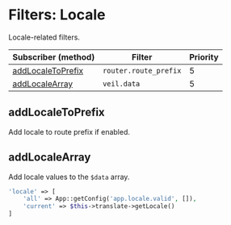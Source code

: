 # Filters: Locale

Locale-related filters.

| Subscriber (method)                     | Filter                | Priority |
|-----------------------------------------|-----------------------|----------|
| [addLocaleToPrefix](#addlocaletoprefix) | `router.route_prefix` | 5        |
 | [addLocaleArray](#addlocalearray)       | `veil.data`           | 5        |

## addLocaleToPrefix

Add locale to route prefix if enabled.

## addLocaleArray

Add locale values to the `$data` array.

```php
'locale' => [
    'all' => App::getConfig('app.locale.valid', []),
    'current' => $this->translate->getLocale()
]
```